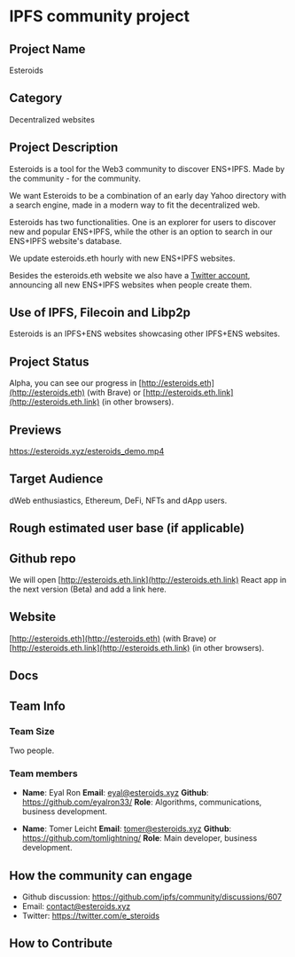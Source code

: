 # IPFS community project

## Project Name
Esteroids

## Category 
Decentralized websites

## Project Description
Esteroids is a tool for the Web3 community to discover ENS+IPFS. Made by the community - for the community. 

We want Esteroids to be a combination of an early day Yahoo directory with a search engine, made in a modern way to fit the decentralized web.

Esteroids has two functionalities. One is an explorer for users to discover new and popular ENS+IPFS, while the other is an option to search in our ENS+IPFS website's database.

We update esteroids.eth hourly with new ENS+IPFS websites.

Besides the esteroids.eth website we also have a [Twitter account](https://twitter.com/e_steroids), announcing all new ENS+IPFS websites when people create them.

## Use of IPFS, Filecoin and Libp2p
Esteroids is an IPFS+ENS websites showcasing other IPFS+ENS websites.

## Project Status
Alpha, you can see our progress in [http://esteroids.eth](http://esteroids.eth) (with Brave) or [http://esteroids.eth.link](http://esteroids.eth.link) (in other browsers).

## Previews
https://esteroids.xyz/esteroids_demo.mp4


## Target Audience
dWeb enthusiastics, Ethereum, DeFi, NFTs and dApp users.

## Rough estimated user base (if applicable)


## Github repo
We will open [http://esteroids.eth.link](http://esteroids.eth.link) React app in the next version (Beta) and add a link here.

## Website
[http://esteroids.eth](http://esteroids.eth) (with Brave) or [http://esteroids.eth.link](http://esteroids.eth.link) (in other browsers).


## Docs
<!--Including a link to your project docs!-->

## Team Info

### Team Size  
Two people.

### Team members  
- **Name**: Eyal Ron
  **Email**: eyal@esteroids.xyz
  **Github**: https://github.com/eyalron33/
  **Role**: Algorithms, communications, business development.
  
- **Name**: Tomer Leicht
  **Email**: tomer@esteroids.xyz
  **Github**: https://github.com/tomlightning/ 
  **Role**: Main developer, business development.

## How the community can engage
* Github discussion: https://github.com/ipfs/community/discussions/607
* Email: contact@esteroids.xyz
* Twitter: https://twitter.com/e_steroids

## How to Contribute
<!--How can the community contribute to your project?-->

